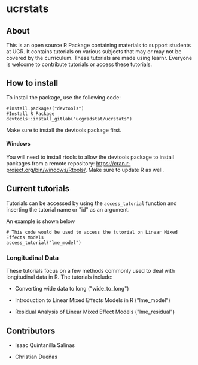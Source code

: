 # ucrstats

## About 

This is an open source
R Package containing materials to support students at UCR. It 
contains tutorials on various subjects that may or may not be covered by the curriculum. These tutorials are
made using learnr. Everyone is welcome to contribute tutorials
or access these tutorials.

## How to install 

To install the package, use the following code:

```
#install.packages("devtools")
#Install R Package
devtools::install_gitlab("ucgradstat/ucrstats")

```
Make sure to install the devtools package first.

#### Windows

You will need to install rtools to allow the devtools package to install packages from a remote repository: https://cran.r-project.org/bin/windows/Rtools/.
Make sure to update R as well.

## Current tutorials 

Tutorials can be accessed by using the `access_tutorial` function and inserting the tutorial name or "id" as an argument.

An example is shown below

```{r, eval=FALSE}
# This code would be used to access the tutorial on Linear Mixed Effects Models
access_tutorial("lme_model")
```

### Longitudinal Data

These tutorials focus on a few methods commonly used to deal
with longitudinal data in R. The tutorials include:

+ Converting wide data to long ("wide_to_long")

+ Introduction to Linear Mixed Effects Models in R ("lme_model")

+ Residual Analysis of Linear Mixed Effect Models ("lme_residual")

## Contributors

+ Isaac Quintanilla Salinas 

+ Christian Dueñas
